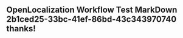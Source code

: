 <properties
ms.topic="hero-topic1"
ms.test1="hero-topic"
ms.test2="test"/>

## OpenLocalization Workflow Test MarkDown 2b1ced25-33bc-41ef-86bd-43c343970740 thanks!
